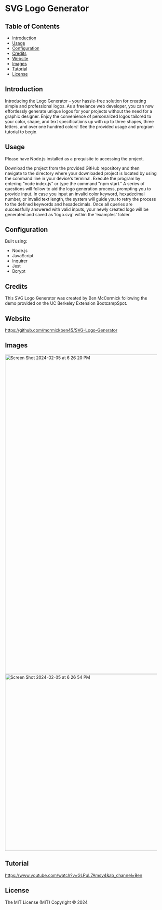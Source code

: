 # SVG Logo Generator

## Table of Contents

- [Introduction](#introduction)
- [Usage](#usage)
- [Configuration](#configuration)
- [Credits](#credits)
- [Website](#website)
- [Images](#images)
- [Tutorial](#tutorial)
- [License](#license)

## Introduction

Introducing the Logo Generator – your hassle-free solution for creating simple and professional logos. As a freelance web developer, you can now effortlessly generate unique logos for your projects without the need for a graphic designer. Enjoy the convenience of personalized logos tailored to your color, shape, and text specifications up with up to three shapes, three letters, and over one hundred colors! See the provided usage and program tutorial to begin.

## Usage

Please have Node.js installed as a prequisite to accessing the project. 

Download the project from the provided GitHub repository and then navigate to the directory where your downloaded project is located by using the command line in your device's terminal. Execute the program by entering "node index.js" or type the command "npm start." A series of questions will follow to aid the logo generation process, prompting you to provide input. In case you input an invalid color keyword, hexadecimal number, or invalid text length, the system will guide you to retry the process to the defined keywords and hexadecimals. Once all queries are successfully answered with valid inputs, your newly created logo will be generated and saved as 'logo.svg' within the 'examples' folder.

## Configuration
Built using:
- Node.js
- JavaScript
- Inquirer
- Jest
- Bcrypt

## Credits 

This SVG Logo Generator was created by Ben McCormick following the demo provided on the UC Berkeley Extension BootcampSpot. 

## Website
https://github.com/mcrmickben45/SVG-Logo-Generator

## Images

<img width="1055" alt="Screen Shot 2024-02-05 at 6 26 20 PM" src="https://github.com/mcrmickben45/SVG-Logo-Generator/assets/137113252/a01e8d73-68cb-4bf6-a94d-2d8504573e4d">
<img width="584" alt="Screen Shot 2024-02-05 at 6 26 54 PM" src="https://github.com/mcrmickben45/SVG-Logo-Generator/assets/137113252/6affa467-69cf-4e36-af1d-bfc0401c905b">

## Tutorial

https://www.youtube.com/watch?v=GLPuL7Amsy4&ab_channel=Ben

## License
The MIT License (MIT)
Copyright © 2024 <copyright Ben McCormick>
